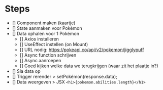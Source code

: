 # Steps

- [] Component maken (kaartje)
- [] State aanmaken voor Pokémon
- [] Data ophalen voor 1 Pokémon
  - [] Axios installeren
  - [] UseEffect instellen (on Mount)
  - [] URL nodig: https://pokeapi.co/api/v2/pokemon/jigglypuff
  - [] Async function schrijven
  - [] Async aanroepen
  - [] Goed kijken welke data we terugkrijgen (waar zit het plaatje in?)
- [] Sla data op
- [] Trigger rerender > setPokémon(response.data);
- [] Data weergeven > JSX `<h1>{pokemon.abilities.length}</h1>`
